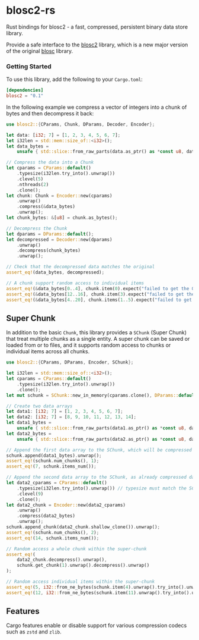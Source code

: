 # blosc2-rs
Rust bindings for blosc2 - a fast, compressed, persistent binary data store library.

Provide a safe interface to the [blosc2](https://github.com/Blosc/c-blosc2) library, which is a
new major version of the original [blosc](https://github.com/barakugav/blosc-rs) library.

### Getting Started

To use this library, add the following to your `Cargo.toml`:
```toml
[dependencies]
blosc2 = "0.1"
```

In the following example we compress a vector of integers into a chunk of bytes and then
decompress it back:
```rust
use blosc2::{CParams, Chunk, DParams, Decoder, Encoder};

let data: [i32; 7] = [1, 2, 3, 4, 5, 6, 7];
let i32len = std::mem::size_of::<i32>();
let data_bytes =
    unsafe { std::slice::from_raw_parts(data.as_ptr() as *const u8, data.len() * i32len) };

// Compress the data into a Chunk
let cparams = CParams::default()
    .typesize(i32len.try_into().unwrap())
    .clevel(5)
    .nthreads(2)
    .clone();
let chunk: Chunk = Encoder::new(cparams)
    .unwrap()
    .compress(&data_bytes)
    .unwrap();
let chunk_bytes: &[u8] = chunk.as_bytes();

// Decompress the Chunk
let dparams = DParams::default();
let decompressed = Decoder::new(dparams)
    .unwrap()
    .decompress(chunk_bytes)
    .unwrap();

// Check that the decompressed data matches the original
assert_eq!(data_bytes, decompressed);

// A chunk support random access to individual items
assert_eq!(&data_bytes[0..4], chunk.item(0).expect("failed to get the 0-th item"));
assert_eq!(&data_bytes[12..16], chunk.item(3).expect("failed to get the 3-th item"));
assert_eq!(&data_bytes[4..20], chunk.items(1..5).expect("failed to get items 1 to 4"));
```

## Super Chunk
In addition to the basic `Chunk`, this library provides a `SChunk` (Super Chunk) that treat
multiple chunks as a single entity. A super chunk can be saved or loaded from or to files, and
it supports random access to chunks or individual items across all chunks.
```rust
use blosc2::{CParams, DParams, Encoder, SChunk};

let i32len = std::mem::size_of::<i32>();
let cparams = CParams::default()
    .typesize(i32len.try_into().unwrap())
    .clone();
let mut schunk = SChunk::new_in_memory(cparams.clone(), DParams::default()).unwrap();

// Create two data arrays
let data1: [i32; 7] = [1, 2, 3, 4, 5, 6, 7];
let data2: [i32; 7] = [8, 9, 10, 11, 12, 13, 14];
let data1_bytes =
    unsafe { std::slice::from_raw_parts(data1.as_ptr() as *const u8, data1.len() * i32len) };
let data2_bytes =
    unsafe { std::slice::from_raw_parts(data2.as_ptr() as *const u8, data2.len() * i32len) };

// Append the first data array to the SChunk, which will be compressed using SChunk's CParams
schunk.append(data1_bytes).unwrap();
assert_eq!(schunk.num_chunks(), 1);
assert_eq!(7, schunk.items_num());

// Append the second data array to the SChunk, as already compressed data
let data2_cparams = CParams::default()
    .typesize(i32len.try_into().unwrap()) // typesize must match the SChunk's CParams
    .clevel(9)
    .clone();
let data2_chunk = Encoder::new(data2_cparams)
    .unwrap()
    .compress(data2_bytes)
    .unwrap();
schunk.append_chunk(data2_chunk.shallow_clone()).unwrap();
assert_eq!(schunk.num_chunks(), 2);
assert_eq!(14, schunk.items_num());

// Random access a whole chunk within the super-chunk
assert_eq!(
    data2_chunk.decompress().unwrap(),
    schunk.get_chunk(1).unwrap().decompress().unwrap()
);

// Random access individual items within the super-chunk
assert_eq!(5, i32::from_ne_bytes(schunk.item(4).unwrap().try_into().unwrap()));
assert_eq!(12, i32::from_ne_bytes(schunk.item(11).unwrap().try_into().unwrap()));
```

## Features
Cargo features enable or disable support for various compression codecs such as `zstd` and
`zlib`.
